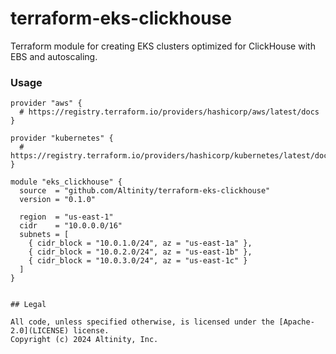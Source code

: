 # terraform-eks-clickhouse

Terraform module for creating EKS clusters optimized for ClickHouse with EBS and autoscaling.

### Usage

```hcl
provider "aws" {
  # https://registry.terraform.io/providers/hashicorp/aws/latest/docs
}

provider "kubernetes" {
  # https://registry.terraform.io/providers/hashicorp/kubernetes/latest/docs
}

module "eks_clickhouse" {
  source  = "github.com/Altinity/terraform-eks-clickhouse"
  version = "0.1.0"

  region  = "us-east-1"
  cidr    = "10.0.0.0/16"
  subnets = [
    { cidr_block = "10.0.1.0/24", az = "us-east-1a" },
    { cidr_block = "10.0.2.0/24", az = "us-east-1b" },
    { cidr_block = "10.0.3.0/24", az = "us-east-1c" }
  ]
}


## Legal

All code, unless specified otherwise, is licensed under the [Apache-2.0](LICENSE) license.
Copyright (c) 2024 Altinity, Inc.

